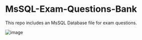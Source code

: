 # MsSQL-Exam-Questions-Bank
This repo includes an MsSQL Database file for exam questions.

![image](https://user-images.githubusercontent.com/5441882/99876311-0e39e300-2c07-11eb-8b83-15bb2cb66411.png)


